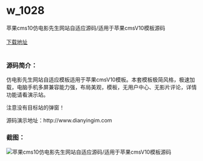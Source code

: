 # w_1028
苹果cms10仿电影先生网站自适应源码/适用于苹果cmsV10模板源码
<br/></br>
[下载地址](https://www.uuid2.com/1028.html "下载地址")
<br/></br>
<h3>源码简介：</h3>
<p>仿电影先生网站自适应模板适用于苹果cmsV10模板。本套模板极简风格，极速加载，电脑手机多屏兼容能力强，布局美观，模板，无用户中心、无影片评论，详情功能请看演示站。<p>
<p>注意没有目标站的弹窗！<p>
<p>源码演示地址：http://www.dianyingim.com<p>
<h3>截图：</h3>
<img src="https://www.uuid2.com/wp-content/uploads/img/202105/b9f0bce368.jpg" alt="苹果cms10仿电影先生网站自适应源码/适用于苹果cmsV10模板源码">
